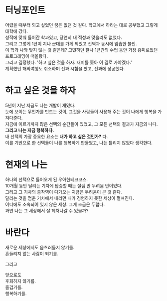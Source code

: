 # 터닝포인트
어렸을 때부터 되고 싶었던 꿈은 없던 것 같다. 학교에서 하라는 대로 공부했고 그렇게 대학에 갔다.  
성적에 맞춰 들어간 학과였고, 당연히 내 적성과 맞을리도 없었다.  
그리고 그렇게 1년이 지나 군대를 가게 되었고 전역과 동시에 엄습한 불안.  
이 학과 나와 맞지 않는 것 같은데? 고민하던 찰나 1년간의 수업 동안 가장 흥미로웠던 프로그래밍이 떠올랐다.  
그리고 결정했다. '하고 싶은 것을 하자. 재미를 쫓아 이 길로 가야겠다.'  
계획했던 해외여행도 취소하며 전과 시험을 봤고, 전과에 성공했다.  

# 하고 싶은 것을 하자
5년이 지난 지금도 나는 개발이 재밌다.  
눈에 보이는 무언가를 만드는 것이, 그것을 사람들이 사용해 주는 것이 나에게 행복을 가져다준다.  
지금에 이르기까지 많은 선택의 순간들이 있었고, 그 모든 선택의 결과가 지금의 나다.  
**그리고 나는 지금 행복하다.**  
내 선택의 가장 중요한 요소는 **내가 하고 싶은 것인가?** 다.  
이를 기반으로 한 선택들이 나를 행복하게 만들었고, 나는 틀리지 않았다 생각한다.  

# 현재의 나는
하나의 선택으로 들어오게 된 우아한테크코스.  
10개월 동안 달리는 기차에 탑승할 때는 설렘 반 두려움 반이었다.  
그리고 그 기차의 종착역이 다가오는 지금은 두려움이 큰 것 같다.  
달리는 것을 멈춘 기차에서 내리면 내가 경험하지 못한 세상이 펼쳐진다.  
어디에도 소속되어 있지 않은 세상. 그게 조금은 두렵다.  
과연 나는 그 세상에서 잘 헤쳐나갈 수 있을까?  

# 바란다
새로운 세상에서도 움츠러들지 않기를.  
흔들리지 않는 사람이 되기를.  

그리고  

앞으로도  
후회하지 않기를.  
즐겁기를.  
행복하기를.